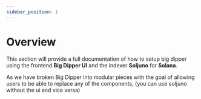 ```yaml
---
sidebar_position: 1
---
```

# Overview

This section will provide a full documentation of how to setup big dipper using the frontend **Big Dipper UI** and the indexer **Soljuno** for **Solana**.

As we have broken Big Dipper into modular pieces with the goal of allowing users to be able to replace any of the components,
(you can use soljuno without the ui and vice versa)
